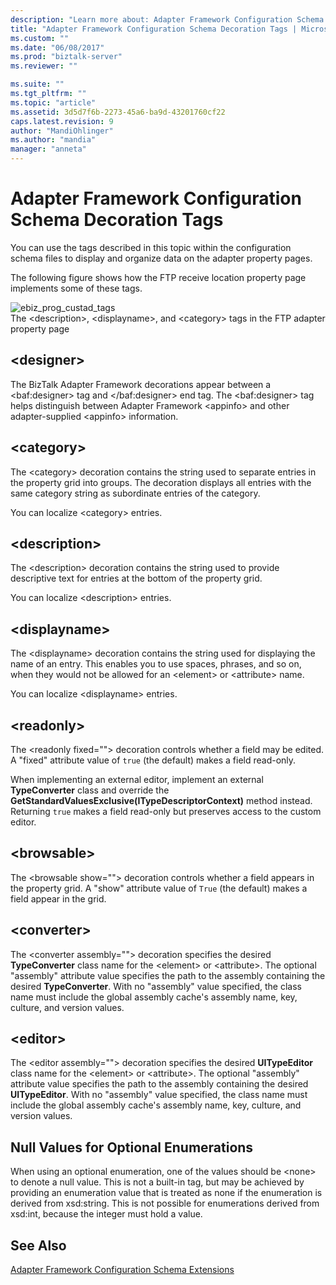 ```yaml
---
description: "Learn more about: Adapter Framework Configuration Schema Decoration Tags"
title: "Adapter Framework Configuration Schema Decoration Tags | Microsoft Docs"
ms.custom: ""
ms.date: "06/08/2017"
ms.prod: "biztalk-server"
ms.reviewer: ""

ms.suite: ""
ms.tgt_pltfrm: ""
ms.topic: "article"
ms.assetid: 3d5d7f6b-2273-45a6-ba9d-43201760cf22
caps.latest.revision: 9
author: "MandiOhlinger"
ms.author: "mandia"
manager: "anneta"
---
```

# Adapter Framework Configuration Schema Decoration Tags
You can use the tags described in this topic within the configuration schema files to display and organize data on the adapter property pages.  
  
 The following figure shows how the FTP receive location property page implements some of these tags.  
  
 ![](../core/media/ebiz-prog-custad-tags.gif "ebiz_prog_custad_tags")  
The \<description\>, \<displayname\>, and \<category\> tags in the FTP adapter property page  
  
## \<designer\>  
 The BizTalk Adapter Framework decorations appear between a \<baf:designer\> tag and \</baf:designer\> end tag. The \<baf:designer\> tag helps distinguish between Adapter Framework \<appinfo\> and other adapter-supplied \<appinfo\> information.  
  
## \<category\>  
 The \<category\> decoration contains the string used to separate entries in the property grid into groups. The decoration displays all entries with the same category string as subordinate entries of the category.  
  
 You can localize \<category\> entries.  
  
## \<description\>  
 The \<description\> decoration contains the string used to provide descriptive text for entries at the bottom of the property grid.  
  
 You can localize \<description\> entries.  
  
## \<displayname\>  
 The \<displayname\> decoration contains the string used for displaying the name of an entry. This enables you to use spaces, phrases, and so on, when they would not be allowed for an \<element\> or \<attribute\> name.  
  
 You can localize \<displayname\> entries.  
  
## \<readonly\>  
 The \<readonly fixed=""\> decoration controls whether a field may be edited. A "fixed" attribute value of `true` (the default) makes a field read-only.  
  
 When implementing an external editor, implement an external **TypeConverter** class and override the **GetStandardValuesExclusive(ITypeDescriptorContext)** method instead. Returning `true` makes a field read-only but preserves access to the custom editor.  
  
## \<browsable\>  
 The \<browsable show=""\> decoration controls whether a field appears in the property grid. A "show" attribute value of `True` (the default) makes a field appear in the grid.  
  
## \<converter\>  
 The \<converter assembly=""\> decoration specifies the desired **TypeConverter** class name for the \<element\> or \<attribute\>. The optional "assembly" attribute value specifies the path to the assembly containing the desired **TypeConverter**. With no "assembly" value specified, the class name must include the global assembly cache's assembly name, key, culture, and version values.  
  
## \<editor\>  
 The \<editor assembly=""\> decoration specifies the desired **UITypeEditor** class name for the \<element\> or \<attribute\>. The optional "assembly" attribute value specifies the path to the assembly containing the desired **UITypeEditor**. With no "assembly" value specified, the class name must include the global assembly cache's assembly name, key, culture, and version values.  
  
## Null Values for Optional Enumerations  
 When using an optional enumeration, one of the values should be \<none\> to denote a null value. This is not a built-in tag, but may be achieved by providing an enumeration value that is treated as none if the enumeration is derived from xsd:string. This is not possible for enumerations derived from xsd:int, because the integer must hold a value.  
  
## See Also  
 [Adapter Framework Configuration Schema Extensions](../core/adapter-framework-configuration-schema-extensions.md)
